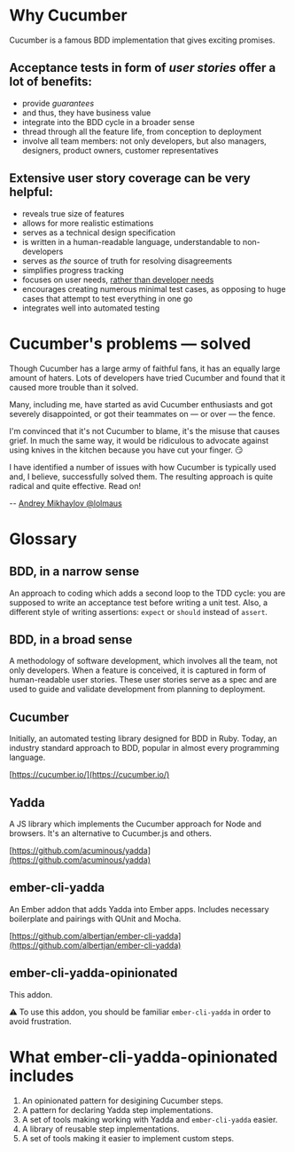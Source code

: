 # Why Cucumber

Cucumber is a famous BDD implementation that gives exciting promises.



## Acceptance tests in form of <em>user stories</em> offer a lot of benefits:

* provide <em>guarantees</em>
* and thus, they have business value
* integrate into the BDD cycle in a broader sense
* thread through all the feature life, from conception to deployment
* involve all team members: not only developers, but also managers, designers, product owners, customer representatives



## Extensive user story coverage can be very helpful:

* reveals true size of features
* allows for more realistic estimations
* serves as a technical design specification
* is written in a human-readable language, understandable to non-developers
* serves as <em>the</em> source of truth for resolving disagreements
* simplifies progress tracking
* focuses on user needs, [rather than developer needs](https://www.goodreads.com/book/show/44098.The_Inmates_Are_Running_the_Asylum)
* encourages creating numerous minimal test cases, as opposing to huge cases that attempt to test everything in one go
* integrates well into automated testing



# Cucumber's problems — solved

Though Cucumber has a large army of faithful fans, it has an equally large amount of haters. Lots of developers have tried Cucumber and found that it caused more trouble than it solved.

Many, including me, have started as avid Cucumber enthusiasts and got severely disappointed, or got their teammates on — or over — the fence.

I'm convinced that it's not Cucumber to blame, it's the misuse that causes grief. In much the same way, it would be ridiculous to advocate against using knives in the kitchen because you have cut your finger. 😏

I have identified a number of issues with how Cucumber is typically used and, I believe, successfully solved them. The resulting approach is quite radical and quite effective. Read on!

-- [Andrey Mikhaylov @lolmaus](https://github.com/lolmaus)



# Glossary


## BDD, in a narrow sense

An approach to coding which adds a second loop to the TDD cycle: you are supposed to write an acceptance test before writing a unit test. Also, a different style of writing assertions: `expect` or `should` instead of `assert`.



## BDD, in a broad sense


A methodology of software development, which involves all the team, not only developers. When a feature is conceived, it is captured in form of human-readable user stories. These user stories serve as a spec and are used to guide and validate development from planning to deployment.


## Cucumber

Initially, an automated testing library designed for BDD in Ruby. Today, an industry standard approach to BDD, popular in almost every programming language.

[https://cucumber.io/](https://cucumber.io/)



## Yadda

A JS library which implements the Cucumber approach for Node and browsers. It's an alternative to Cucumber.js and others.

[https://github.com/acuminous/yadda](https://github.com/acuminous/yadda)



## ember-cli-yadda

An Ember addon that adds Yadda into Ember apps. Includes necessary boilerplate and pairings with QUnit and Mocha.

[https://github.com/albertjan/ember-cli-yadda](https://github.com/albertjan/ember-cli-yadda)



## ember-cli-yadda-opinionated

This addon.

⚠ To use this addon, you should be familiar `ember-cli-yadda` in order to avoid frustration.



# What ember-cli-yadda-opinionated includes

1. An opinionated pattern for desigining Cucumber steps.
2. A pattern for declaring Yadda step implementations.
3. A set of tools making working with Yadda and `ember-cli-yadda` easier.
4. A library of reusable step implementations.
5. A set of tools making it easier to implement custom steps.
